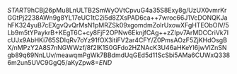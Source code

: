 $START$9hCBj26pMu8LnULTB2SmWyOVtCpvuG4a35S8Exy8g/UzUX0vmrKrGGtPj2238AWn9g8YL17eUC1tC2i5d8ZXsPAD6ca++7wroc66J1VcDONQKJahFK324yuB7cEXgvQvQrMsN1pMRZSk09xgomdmZolrUxowXFgHTEObOIV/5Lb9m5tYPaykrB+KEgT6C+cy8FjF2OPNw6EknjfCAg++zZIpv7ArMDCCriVk7IcUJx9AbHKi765SDIqRv7oYz91fOX3itiFV2ar4CFY/Z0PmsAOzF5ZjKHdOsgBX/nMPzY2A8S7nNGWWzf/8f2lK1S0GFdo2HZNAcK3U46aHKeYI6jwVlZnSNgb89q69NnLUv/meawqmPgWk7BBdmdUqGEd5d11ScSbi5AMa6CUWxQ3386m2un5UVC9GgQ5/aKyZpw8=$END$